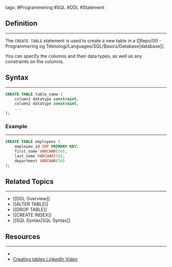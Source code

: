tags: #Programmering #SQL #DDL #Statement 

## Definition 
---
The `CREATE TABLE` statement is used to create a new table in a [[Repo/00 - Programmering og Teknologi/Languages/SQL/Basics/Database|database]]. 

You can specify the columns and their data types, as well as any constraints on the columns.
## Syntax
---
```sql
CREATE TABLE table_name (
    column1 datatype constraint,
    column2 datatype constraint,
    ...
);
```
### Example
---
```sql
CREATE TABLE employees (
    employee_id INT PRIMARY KEY,
    first_name VARCHAR(50),
    last_name VARCHAR(50),
    department VARCHAR(50)
);
```

## Related Topics
---
- [[DDL Overview]]
- [[ALTER TABLE]]
- [[DROP TABLE]]
- [[CREATE INDEX]]
- [[SQL Syntax|SQL Syntax]]

## Resources
---
- 
- [Creating tables LinkedIn Video](https://www.linkedin.com/learning/programming-foundations-databases-2/creating-tables?u=57075649)